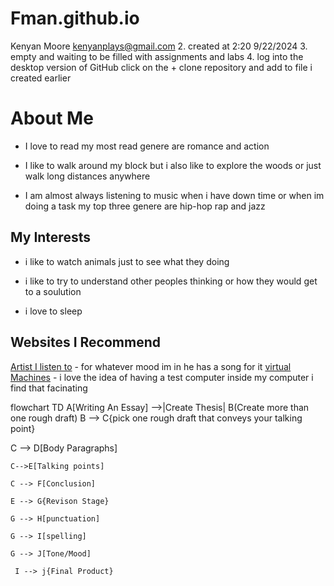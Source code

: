 # Fman.github.io
Kenyan Moore kenyanplays@gmail.com
2.	created at 2:20 9/22/2024
3.	empty and waiting to be filled with assignments and labs
4.	log into the desktop version of GitHub click on the + clone repository and add to file i created earlier 
# About Me
* I love to read my most read genere are romance and action

* I like to walk around my block but i also like to explore the woods or just walk long distances anywhere 

* I am almost always listening to music when i have down time or when im doing a task my top three genere are hip-hop rap and jazz 
## My Interests
* i like to watch animals just to see what they doing

* i like to try to understand other peoples thinking or how they would get to a soulution

* i love to sleep  

## Websites I Recommend
[Artist I listen to](https://www.youtube.com/@TylerTheCreator) - for whatever mood im in he has a song for it 
[virtual Machines](https://azure.microsoft.com/en-us/resources/cloud-computing-dictionary/what-is-a-virtual-machine) - i love the idea of having a test computer inside my computer i find that facinating

flowchart TD
    A[Writing An Essay] -->|Create Thesis| B(Create more than one rough draft)
    B --> C{pick one rough draft that conveys your talking point}
	
 C --> D[Body Paragraphs]
 
    C-->E[Talking points]
	
    C --> F[Conclusion]
	
    E --> G{Revison Stage}
	
    G --> H[punctuation]
	
    G --> I[spelling]
	
    G --> J[Tone/Mood]
	
     I --> j{Final Product}

